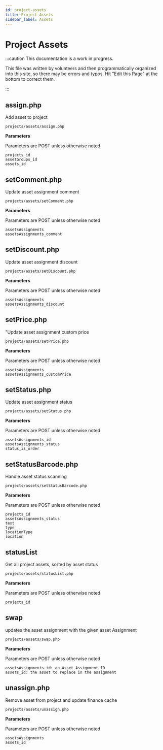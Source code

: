 ```yaml
---
id: project-assets
title: Project Assets
sidebar_label: Assets
---
```



# Project Assets

:::caution This documentation is a work in progress.

This file was written by volunteers and then programmatically organized into this site, so there may be errors and typos. Hit "Edit this Page" at the bottom to correct them.

:::


## assign.php

Add asset to project
```
projects/assets/assign.php
```

 **Parameters**

Parameters are POST unless otherwise noted

```
projects_id
assetGroups_id
assets_id
```

## setComment.php

Update asset assignment comment
```
projects/assets/setComment.php
```

 **Parameters**

Parameters are POST unless otherwise noted

```
assetsAssignments
assetsAssignments_comment
```

## setDiscount.php

Update asset assignment discount
```
projects/assets/setDiscount.php
```

 **Parameters**

Parameters are POST unless otherwise noted

```
assetsAssignments
assetsAssignments_discount
```

## setPrice.php

"Update asset assignment custom price
```
projects/assets/setPrice.php
```

 **Parameters**

Parameters are POST unless otherwise noted

```
assetsAssignments
assetsAssignments_customPrice
```

## setStatus.php

Update asset assignment status
```
projects/assets/setStatus.php
```

 **Parameters**

Parameters are POST unless otherwise noted

```
assetsAssignments_id
assetsAssignments_status
status_is_order
```

## setStatusBarcode.php

Handle asset status scanning
```
projects/assets/setStatusBarcode.php
```

 **Parameters**

Parameters are POST unless otherwise noted

```
projects_id
assetsAssignments_status
text
type
locationType
location
```

## statusList

Get all project assets, sorted by asset status
```
projects/assets/statusList.php
```

 **Parameters**

Parameters are POST unless otherwise noted

```
projects_id
```

## swap

updates the asset assignment with the given asset Assignment
```
projects/assets/swap.php
```

 **Parameters**

Parameters are POST unless otherwise noted

```
assetsAssignments_id: an Asset Assignment ID
assets_id: the asset to replace in the assignment
```

## unassign.php

Remove asset from project and update finance cache
```
projects/assets/unassign.php
```

 **Parameters**

Parameters are POST unless otherwise noted

```
assetsAssignments
assets_id
```

